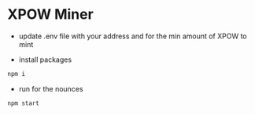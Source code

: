 # XPOW Miner

* update .env file with your address and for the min amount of XPOW to mint

* install packages
```sh
npm i
```
* run for the nounces
```sh
npm start
```
